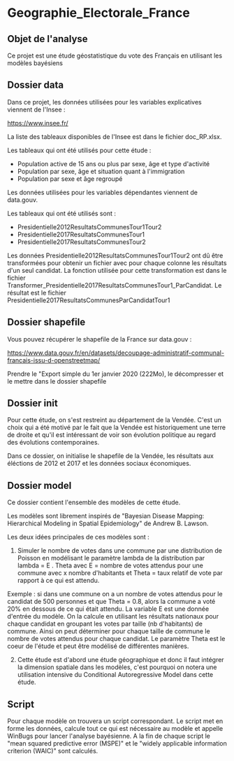# Geographie_Electorale_France

## Objet de l'analyse

Ce projet est une étude géostatistique du vote des Français en utilisant les modèles bayésiens

## Dossier data

Dans ce projet, les données utilisées pour les variables explicatives viennent de l'Insee : 

https://www.insee.fr/

La liste des tableaux disponibles de l'Insee est dans le fichier doc_RP.xlsx.

Les tableaux qui ont été utilisés pour cette étude :
- Population active de 15 ans ou plus par sexe, âge et type d'activité
- Population par sexe, âge et situation quant à l'immigration
- Population par sexe et âge regroupé

Les données utilisées pour les variables dépendantes viennent de data.gouv.

Les tableaux qui ont été utilisés sont :
- Presidentielle2012ResultatsCommunesTour1Tour2
- Presidentielle2017ResultatsCommunesTour1
- Presidentielle2017ResultatsCommunesTour2

Les données Presidentielle2012ResultatsCommunesTour1Tour2 ont dû être transformées pour 
obtenir un fichier avec pour chaque colonne les résultats d'un seul candidat.
La fonction utilisée pour cette transformation est dans le fichier Transformer_Presidentielle2017ResultatsCommunesTour1_ParCandidat.
Le résultat est le fichier Presidentielle2017ResultatsCommunesParCandidatTour1

## Dossier shapefile 

Vous pouvez récupérer le shapefile de la France sur data.gouv :

https://www.data.gouv.fr/en/datasets/decoupage-administratif-communal-francais-issu-d-openstreetmap/

Prendre le "Export simple du 1er janvier 2020 (222Mo), le décompresser et le mettre dans le dossier shapefile 

## Dossier init

Pour cette étude, on s'est restreint au département de la Vendée. C'est un choix qui a été motivé par le fait
que la Vendée est historiquement une terre de droite et qu'il est intéressant de voir son évolution politique
au regard des évolutions contemporaines.

Dans ce dossier, on initialise le shapefile de la Vendée, les résultats aux éléctions de 2012 et 2017 et les
données sociaux économiques.

## Dossier model

Ce dossier contient l'ensemble des modèles de cette étude.

Les modèles sont librement inspirés de "Bayesian Disease Mapping: Hierarchical Modeling in Spatial Epidemiology" de Andrew B. Lawson.

Les deux idées principales de ces modèles sont :
1) Simuler le nombre de votes dans une commune par une distribution de Poisson en modélisant le paramètre lambda de la distribution par 
              lambda = E . Theta
   avec E = nombre de votes attendus pour une commune avec x nombre d'habitants 
   et Theta = taux relatif de vote par rapport à ce qui est attendu.

Exemple : si dans une commune on a un nombre de votes attendus pour le candidat de 500 personnes et que Theta = 0.8, alors la commune a voté 20% en
dessous de ce qui était attendu.
La variable E est une donnée d'entrée du modèle. On la calcule en utilisant les résultats nationaux pour chaque candidat en groupant les votes par taille (nb d'habitants)
de commune. Ainsi on peut déterminer pour chaque taille de commune le nombre de votes attendus pour chaque candidat.
Le paramètre Theta est le coeur de l'étude et peut être modélisé de différentes manières. 

2) Cette étude est d'abord une étude géographique et donc il faut intégrer la dimension spatiale dans les modèles, c'est pourquoi on notera une utilisation
intensive du Conditional Autoregressive Model dans cette étude.

## Script

Pour chaque modèle on trouvera un script correspondant. Le script met en forme les données, calcule tout ce qui est nécessaire au modèle et appelle WinBugs pour
lancer l'analyse bayésienne.
A la fin de chaque script le "mean squared predictive error (MSPE)" et le "widely applicable information criterion (WAIC)" sont calculés. 

